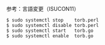 参考：言語変更（ISUCON11）
```
$ sudo systemctl stop    torb.perl
$ sudo systemctl disable torb.perl
$ sudo systemctl start   torb.go
$ sudo systemctl enable  torb.go
```